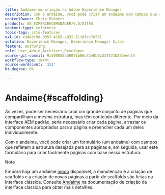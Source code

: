 ```yaml
---
title: Andaime em criação no Adobe Experience Manager
description: Com o andaime, você pode criar um andaime com campos que refletem a estrutura desejada para as páginas e, em seguida, usar este formulário para criar páginas com base nessa estrutura.
contentOwner: Chris Bohnert
products: SG_EXPERIENCEMANAGER/6.5/SITES
content-type: reference
topic-tags: site-features
exl-id: e3488c9d-035f-4165-ad32-21103ec7e581
solution: Experience Manager, Experience Manager Sites
feature: Authoring
role: User,Admin,Architect,Developer
source-git-commit: 9a3008553b8091b66c72e0b6c317573b235eee24
workflow-type: tm+mt
source-wordcount: '151'
ht-degree: 0%

---
```


# Andaime{#scaffolding}

Às vezes, pode ser necessário criar um grande conjunto de páginas que compartilham a mesma estrutura, mas têm conteúdo diferente. Por meio da interface AEM padrão, seria necessário criar cada página, arrastar os componentes apropriados para a página e preencher cada um deles individualmente.

Com o andaime, você pode criar um formulário (um andaime) com campos que refletem a estrutura desejada para as páginas e, em seguida, usar este formulário para criar facilmente páginas com base nessa estrutura.

>[!NOTE]
>
>Embora haja um andaime [modo](/help/sites-authoring/author-environment-tools.md#page-modes) disponível, a manutenção e a criação de scaffolds e a criação de novas páginas a partir de scaffolds são feitas na interface clássica. Consulte [Andaime](/help/sites-classic-ui-authoring/classic-feature-scaffolding.md) na documentação de criação da interface clássica para obter mais detalhes.
